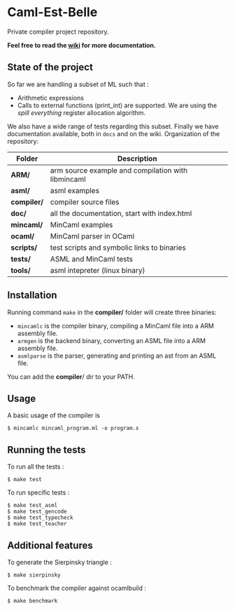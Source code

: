 # Caml-Est-Belle
Private compiler project repository.</br>

**Feel free to read the [wiki](https://github.com/Smoltbob/Caml-Est-Belle/wiki) for more documentation.**

## State of the project
So far we are handling a subset of ML such that :
* Arithmetic expressions
* Calls to external functions (print_int)
are supported.
We are using the *spill everything* register allocation algorithm.

We also have a wide range of tests regarding this subset.
Finally we have documentation available, both in `docs` and on the wiki.
Organization of the repository:</br>

| Folder | Description |
| --- | --- |
| __ARM/__ | arm source example and compilation with libmincaml |
| __asml/__ | asml examples |
| __compiler/__ | compiler source files |
| __doc/__ | all the documentation, start with index.html |
| __mincaml/__ | MinCaml examples |
| __ocaml/__ | MinCaml parser in OCaml |
| __scripts/__ | test scripts and symbolic links to binaries |
| __tests/__ | ASML and MinCaml tests |
| __tools/__ | asml intepreter (linux binary) |

## Installation
Running command `make` in the __compiler/__ folder will create three binaries:
- `mincamlc` is the compiler binary, compiling a MinCaml file into a ARM assembly file.
- `armgen` is the backend binary, converting an ASML file into a ARM assembly file.
- `asmlparse` is the parser, generating and printing an ast from an ASML file.

You can add the __compiler__/ dir to your PATH.

## Usage
A basic usage of the compiler is
```
$ mincamlc mincaml_program.ml -o program.s
```

## Running the tests
To run all the tests :
```
$ make test
```
To run specific tests :
```
$ make test_asml
$ make test_gencode
$ make test_typecheck
$ make test_teacher
```

## Additional features
To generate the Sierpinsky triangle :
```
$ make sierpinsky
```
To benchmark the compiler against ocamlbuild :
```
$ make benchmark
```
